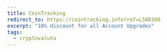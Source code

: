 ```yaml
---
title: CoinTracking
redirect_to: https://cointracking.info?ref=L588360
excerpt: "10% discount for all Account Upgrades"
tags:
  - cryptovaluta
---
```

